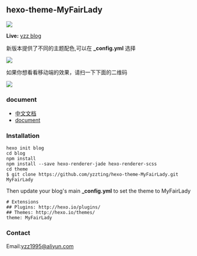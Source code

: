 ## hexo-theme-MyFairLady

![](http://7xp1k3.com1.z0.glb.clouddn.com/%E5%BE%AE%E4%BF%A1%E6%88%AA%E5%9B%BE_20160901224144.png)

**Live:** [yzz blog](http://www.yzz1995.cn)

新版本提供了不同的主题配色,可以在 **_config.yml** 选择

![](http://7xp1k3.com1.z0.glb.clouddn.com/theme.png)

如果你想看看移动端的效果，请扫一下下面的二维码

![](http://7xp1k3.com1.z0.glb.clouddn.com/website.png)

### document

* [中文文档](https://github.com/yzzting/hexo-theme-MyFairLady/blob/master/doc/README-zh.md)
* [document](https://github.com/yzzting/hexo-theme-MyFairLady/blob/master/doc/README-en.md)

### Installation
    hexo init blog
    cd blog
    npm install
    npm install --save hexo-renderer-jade hexo-renderer-scss
    cd theme
    $ git clone https://github.com/yzzting/hexo-theme-MyFairLady.git MyFairLady

Then update your blog's main **_config.yml** to set the theme to MyFairLady    

    # Extensions
    ## Plugins: http://hexo.io/plugins/
    ## Themes: http://hexo.io/themes/
    theme: MyFairLady

### Contact

Email:[yzz1995@aliyun.com](mailto:yzz1995@aliyun.com)
